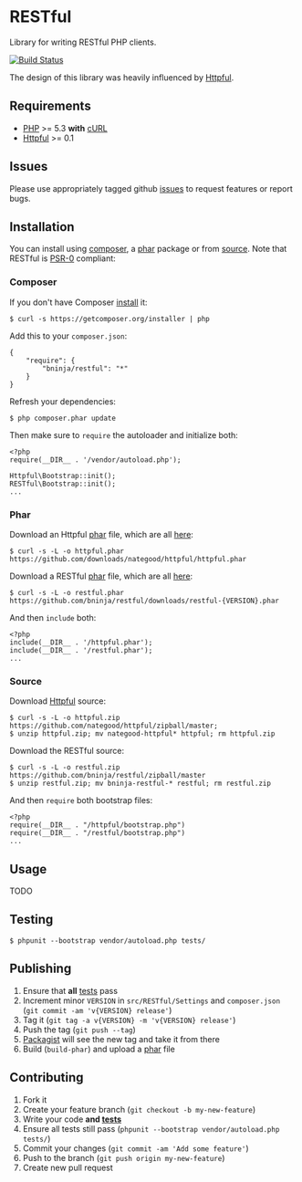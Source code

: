 # RESTful

Library for writing RESTful PHP clients.

[![Build Status](https://secure.travis-ci.org/bninja/restful.png)](http://travis-ci.org/bninja/restful)

The design of this library was heavily influenced by [Httpful](https://github.com/nategood/httpful). 

## Requirements

- [PHP](http://www.php.net) >= 5.3 **with** [cURL](http://www.php.net/manual/en/curl.installation.php)
- [Httpful](https://github.com/nategood/httpful) >= 0.1
    
## Issues

Please use appropriately tagged github [issues](https://github.com/bninja/restful/issues) to request features or report bugs.

## Installation

You can install using [composer](#composer), a [phar](#phar) package or from [source](#source). Note that RESTful is [PSR-0](https://github.com/php-fig/fig-standards/blob/master/accepted/PSR-0.md) compliant:

### Composer

If you don't have Composer [install](http://getcomposer.org/doc/00-intro.md#installation) it:

    $ curl -s https://getcomposer.org/installer | php

Add this to your `composer.json`: 

    {
        "require": {
            "bninja/restful": "*"
        }
    }
    
Refresh your dependencies:

    $ php composer.phar update
    

Then make sure to `require` the autoloader and initialize both:
    
    <?php
    require(__DIR__ . '/vendor/autoload.php');
    
    Httpful\Bootstrap::init();
    RESTful\Bootstrap::init();
    ...

### Phar

Download an Httpful [phar](http://php.net/manual/en/book.phar.php) file, which are all [here](https://github.com/nategood/httpful/downloads):    
    
    $ curl -s -L -o httpful.phar https://github.com/downloads/nategood/httpful/httpful.phar

Download a RESTful [phar](http://php.net/manual/en/book.phar.php) file, which are all [here](https://github.com/bninja/restful/downloads):

    $ curl -s -L -o restful.phar https://github.com/bninja/restful/downloads/restful-{VERSION}.phar
    
And then `include` both:

    <?php
    include(__DIR__ . '/httpful.phar');
    include(__DIR__ . '/restful.phar');
    ...

### Source

Download [Httpful](https://github.com/nategood/httpful) source:

    $ curl -s -L -o httpful.zip https://github.com/nategood/httpful/zipball/master;
    $ unzip httpful.zip; mv nategood-httpful* httpful; rm httpful.zip

Download the RESTful source:

    $ curl -s -L -o restful.zip https://github.com/bninja/restful/zipball/master
    $ unzip restful.zip; mv bninja-restful-* restful; rm restful.zip

And then `require` both bootstrap files:

    <?php
    require(__DIR__ . "/httpful/bootstrap.php")
    require(__DIR__ . "/restful/bootstrap.php")
    ...

## Usage

TODO

## Testing
    
    $ phpunit --bootstrap vendor/autoload.php tests/

## Publishing

1. Ensure that **all** [tests](#testing) pass
2. Increment minor `VERSION` in `src/RESTful/Settings` and `composer.json` (`git commit -am 'v{VERSION} release'`)
3. Tag it (`git tag -a v{VERSION} -m 'v{VERSION} release'`)
4. Push the tag (`git push --tag`)
5. [Packagist](http://packagist.org/packages/bninja/restful) will see the new tag and take it from there
6. Build (`build-phar`) and upload a [phar](http://php.net/manual/en/book.phar.php) file 

## Contributing

1. Fork it
2. Create your feature branch (`git checkout -b my-new-feature`)
3. Write your code **and [tests](#testing)**
4. Ensure all tests still pass (`phpunit --bootstrap vendor/autoload.php tests/`)
5. Commit your changes (`git commit -am 'Add some feature'`)
6. Push to the branch (`git push origin my-new-feature`)
7. Create new pull request

